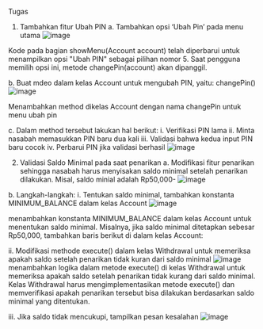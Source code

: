 Tugas
1.	Tambahkan fitur Ubah PIN
a.	Tambahkan opsi ‘Ubah Pin’ pada menu utama
![image](https://github.com/user-attachments/assets/9921524b-07db-4941-b579-91fcb37d94d9)

Kode pada bagian showMenu(Account account) telah diperbarui untuk menampilkan opsi "Ubah PIN" sebagai pilihan nomor 5. Saat pengguna memilih opsi ini, metode changePin(account) akan dipanggil.

b.	Buat mdeo dalam kelas Account untuk mengubah PIN, yaitu: changePin()
 ![image](https://github.com/user-attachments/assets/7c45bb47-3d59-4099-8839-922daaecb6be)

Menambahkan method dikelas Account dengan nama changePin untuk menu ubah pin

c.	Dalam method tersebut lakukan hal berikut:
i.	Verifikasi PIN lama
ii.	Minta nasabah memasukkan PIN baru dua kali
iii.	Validasi bahwa kedua input PIN baru cocok
iv.	Perbarui PIN jika validasi berhasil
 ![image](https://github.com/user-attachments/assets/5fcd59e6-5a18-4b71-b72e-983b27eed8ee)


2.	Validasi Saldo Minimal pada saat penarikan
a.	Modifikasi fitur penarikan sehingga nasabah harus menyisakan saldo minimal setelah penarikan dilakukan. Misal, saldo minial adalah Rp50,000-
 ![image](https://github.com/user-attachments/assets/fb09b055-358a-4394-8db2-cb73b642384b)

b.	Langkah-langkah:
i.	Tentukan saldo minimal, tambahkan konstanta MINIMUM_BALANCE dalam kelas Account
 ![image](https://github.com/user-attachments/assets/499d552a-7514-4fcc-bd48-3d8aed95e86f)

menambahkan konstanta MINIMUM_BALANCE dalam kelas Account untuk menentukan saldo minimal. Misalnya, jika saldo minimal ditetapkan sebesar Rp50,000, tambahkan baris berikut di dalam kelas Account:

ii.	Modifikasi methode execute() dalam kelas Withdrawal untuk memeriksa apakah saldo setelah penarikan tidak kuran dari saldo minimal
 ![image](https://github.com/user-attachments/assets/4ce2df42-0fa8-417e-888f-677163bc34c6)
menambahkan logika dalam metode execute() di kelas Withdrawal untuk memeriksa apakah saldo setelah penarikan tidak kurang dari saldo minimal. Kelas Withdrawal harus mengimplementasikan metode execute() dan memverifikasi apakah penarikan tersebut bisa dilakukan berdasarkan saldo minimal yang ditentukan.

iii.	Jika saldo tidak mencukupi, tampilkan pesan kesalahan
![image](https://github.com/user-attachments/assets/705322a0-3041-469e-8442-36bf5bbc1a8c)
